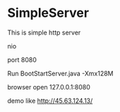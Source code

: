 # SimpleServer


This is simple http server


nio 


port 8080

Run BootStartServer.java  -Xmx128M

browser open 127.0.0.1:8080 


demo like http://45.63.124.13/


